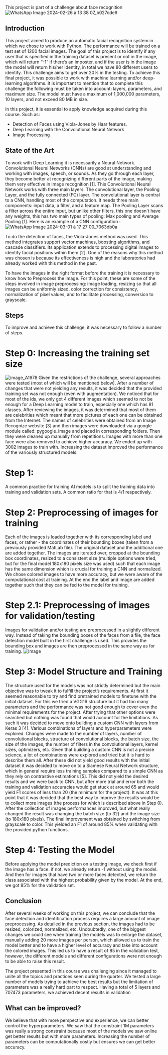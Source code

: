 This project is part of a challenge about face recognition
![WhatsApp Image 2024-02-26 à 13 38 07_b027cde6](https://github.com/ghalys/Face_recognition_challenge/assets/127297865/a0585e44-75aa-43db-bcdc-8c7b236fff8b)


## Introduction
This project aimed to produce an automatic facial recognition system in which we chose to work with Python. The performance will be trained on a test set of 1200 facial images. The goal of this project is to identify if any user that is specified in the training dataset is present or not in the image, which will return “-1” if there’s an imposter, and if the user is in the image the model will return his/her identity, in total we have 80 different users to identify. This challenge aims to get over 20% in the testing.
To achieve this final project, it was possible to work with machine learning and/or deep-learning algorithms.
It is important to mention that to complete this challenge the following must be taken into account: layers, parameters, and maximum size. The model must have a maximum of 1,000,000 parameters, 10 layers, and not exceed 80 MB in size.

In this project, it is essential to apply knowledge acquired during this course. Such as: 
- Detection of Faces using Viola-Jones by Haar features.
- Deep Learning with the Convolutional Neural Network
- Image Processing

## State of the Art
To work with Deep Learning it is necessarily a Neural Network. Convolutional Neural Networks (CNNs) are good at understanding and working with images, speech, or sounds. As they go through each layer, they become better at recognizing different parts of the image, making them very effective in image recognition [1].
This Convolutional Neural Network works with three main layers: The convolutional layer, the Pooling Layer, and the fully connected (FC) layer. The convolutional layer is central to a CNN, handling most of the computation. It needs three main components: input data, a filter, and a feature map. The Pooling Layer scans a filter across the entire input, but unlike other filters, this one doesn't have any weights, this has two main types of pooling: Max pooling and Average Pooling [1].
Here is an example of a CNN configuration :
![WhatsApp Image 2024-03-01 à 17 27 00_7063db0a](https://github.com/ghalys/Face_recognition_challenge/assets/127297865/02c199c2-eca4-40c5-86bd-484dba5a0e61)

To do the detection of faces, the Viola-Jones method was used. This method integrates support vector machines, boosting algorithms, and cascade classifiers. Its application extends to processing digital images to identify facial positions within them [2]. One of the reasons why this method was chosen is because its effectiveness is high and the laboratories had already worked with this method in the past.

To have the images in the right format before the training it is necessary to know how to Preprocess the image. For this point, these are some of the steps involved in image preprocessing: image loading, resizing so that all images can be uniformly sized, color correction for consistency, normalization of pixel values, and to facilitate processing, conversion to grayscale.

## Steps
To improve and achieve this challenge, it was necessary to follow a number of steps.
# Step 0: Increasing the training set size
![image_A1978](https://github.com/ghalys/Face_recognition_challenge/assets/127297865/58e39386-e3ad-4af2-9f23-2ff12729b6cf)
Given the restrictions of the challenge, several approaches were tested (most of which will be mentioned below). After a number of changes that were not yielding any results, it was  decided that the provided training set was not enough (even with augmentation). We noticed that for most of the ids, we only got 4 different images which seemed to not be enough for a Deep Learning model to train, especially one which has 81 classes. After reviewing the images, it was determined that most of them are celebrities which meant that more pictures of each one can be obtained from the Internet. The names of celebrities were obtained from an Image Recognize website [3] and then images were downloaded via a google module called: pygoogle_image and placed in corresponding folders. Then they were cleaned up manually from repetitions. Images with more than one face were also removed to achieve higher accuracy. We ended up with 3002 images to train with. Increasing the dataset improved the performance of the variously structured models.
# Step 1: 
A common practice for training AI models is to split the training data into training and validation sets. A common ratio for that is 4/1 respectively.
# Step 2: Preprocessing of images for training 
Each of the images is loaded together with its corresponding label and faces, or rather - the coordinates of their bounding boxes (taken from a previously provided MatLab file). The original dataset and the additional one are added together. The images are iterated over, cropped at the bounding box coordinates, resized to a consistent size (multiple options were tried, but for the final model 180x180 pixels size was used) such that each image has the same dimension which is crucial for training a CNN and normalized. We chose colored images to have more accuracy, but we were aware of the computational cost at training. At the end the label and image are added together such that they can be fed to the model for training.
# Step 2.1: Preprocessing of images for validation/testing 
Images for validation and/or testing are preprocessed in a slightly different way. Instead of taking the bounding boxes of the faces from a file, the face detection model built in the first challenge is used. This provides the bounding box and images are then preprocessed in the same way as for training.
![image](https://github.com/ghalys/Face_recognition_challenge/assets/127297865/7a024a3c-11fb-472e-9d49-6b7b34d15788)

# Step 3: Model Structure and Training 
The structure used for the models was not strictly determined but the main objective was to tweak it to fulfill the project’s requirements.  At first it seemed reasonable to try and find pretrained models to finetune with the initial dataset. For this we tried a VGG16 structure but it had too many parameters and the performance was not good enough to cover even the minimal requirements for the project. After trying that other options were searched but nothing was found that would account for the limitations. As such it was decided to move onto building a custom CNN with layers from Keras 3 [4]. Various combinations of layers and hyperparameters were explored. Changes were made to the number of layers, number of convolutional blocks, structure of convolutional blocks, the batch size, the size of the images, the number of filters in the convolutional layers, kernel sizes, optimizers, etc. Given that building a custom CNN is not a precise science, a lot of combinations were explored and tried but it is hard to describe them all. After these did not yield good results with the initial dataset it was decided to move on to a Siamese Neural Network structure, which in general require less training samples compared to a simple CNN as they rely on contrastive estimations [5]. This did not yield the desired results and we were back to CNN, but after more trial and error both the training and validation accuracies would get stuck at around 65 and would yield F1 scores of less than 20 (the minimum for the project). It was at this point that it was decided that the best way to improve the results would be to collect more images (the process for which is described above in Step 0). After the collection of images performances improved, but what really changed the result was changing the batch size (to 32) and the image size (to 180x180 pixels). The final improvement was obtained by switching from grayscale to color. This yielded an F1 of around 85% when validating with the provided python functions. 
# Step 4: Testing the Model
Before applying the model prediction on a testing image, we check first if the image has a face. if not, we already return -1 without using the model. And then for images that have two or more faces detected, we return the class associated with the highest probability given by the model. At the end, we got 85% for the validation set. 

## Conclusion
After several weeks of working on this project, we can conclude that the face detection and identification process requires a large amount of image preprocessing. As detailed in the previous section, the images had to be resized, colorized, normalized, etc.  Undoubtedly, one of the biggest changes we could see when training the models was to enlarge the dataset, manually adding 20 more images per person, which allowed us to train the model better and to have a higher level of accuracy and take into account the colored images. This led us to have a result of 85 in the validation test, however, the different models and different configurations were not enough to be able to raise this result. 



The project presented in this course was challenging since it managed to unite all the topics and practices seen during the quarter. We tested a large number of models trying to achieve the best results but the limitation of parameters was a really hard part to respect. Having a total of 5 layers and 707473 parameters, we achieved decent results in validation 

## What can be improved?
We believe that with more perspective and experience, we can better control the hyperparameters. We saw that the constraint 1M parameters was really a strong constraint because most of the models we saw online get better results but with more parameters. Increasing the number of parameters can be computationally costly but ensures we can get better accuracy.

